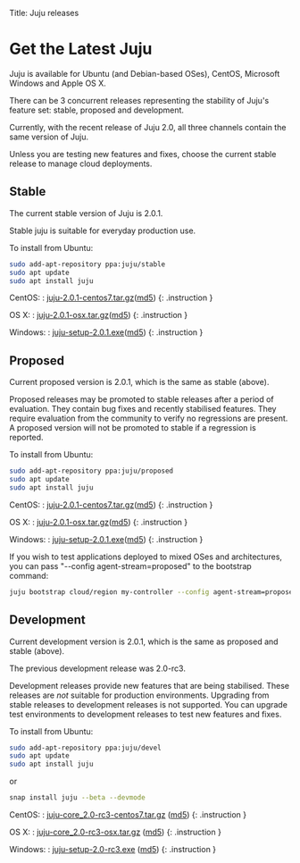 Title: Juju releases


# Get the Latest Juju

Juju is available for Ubuntu (and Debian-based OSes), CentOS, Microsoft Windows
and Apple OS X. 

There can be 3 concurrent releases representing the stability of Juju's feature
set: stable, proposed and development. 

Currently, with the recent release of Juju 2.0, all three channels contain the same
version of Juju.

Unless you are testing new features and fixes, choose the current stable
release to manage cloud deployments.

## Stable

The current stable version of Juju is 2.0.1.

Stable juju is suitable for everyday production use.

To install from Ubuntu:
```bash
sudo add-apt-repository ppa:juju/stable
sudo apt update
sudo apt install juju
```
CentOS:
: [juju-2.0.1-centos7.tar.gz](https://launchpad.net/juju/2.0/2.0.1/+download/juju-2.0.1-centos7.tar.gz)([md5](https://launchpad.net/juju/2.0/2.0.1/+download/juju-2.0.1-centos7.tar.gz/+md5))
{: .instruction }

OS X:
: [juju-2.0.1-osx.tar.gz](https://launchpad.net/juju/2.0/2.0.1/+download/juju-2.0.1-osx.tar.gz)([md5](https://launchpad.net/juju/2.0/2.0.1/+download/juju-2.0.1-osx.tar.gz/+md5))
{: .instruction }

Windows:
: [juju-setup-2.0.1.exe](https://launchpad.net/juju/2.0/2.0.1/+download/juju-setup-2.0.1.exe)([md5](https://launchpad.net/juju/2.0/2.0.1/+download/juju-setup-2.0.1.exe/+md5))
{: .instruction }


## Proposed

Current proposed version is 2.0.1, which is the same as stable (above).

Proposed releases may be promoted to stable releases after a period of
evaluation. They contain bug fixes and recently stabilised features. They
require evaluation from the community to verify no regressions are present. A
proposed version will not be promoted to stable if a regression is reported.

To install from Ubuntu:

```bash
sudo add-apt-repository ppa:juju/proposed
sudo apt update
sudo apt install juju
```

CentOS:
: [juju-2.0.1-centos7.tar.gz](https://launchpad.net/juju/2.0/2.0.1/+download/juju-2.0.1-centos7.tar.gz)([md5](https://launchpad.net/juju/2.0/2.0.1/+download/juju-2.0.1-centos7.tar.gz/+md5))
{: .instruction }

OS X:
: [juju-2.0.1-osx.tar.gz](https://launchpad.net/juju/2.0/2.0.1/+download/juju-2.0.1-osx.tar.gz)([md5](https://launchpad.net/juju/2.0/2.0.1/+download/juju-2.0.1-osx.tar.gz/+md5))
{: .instruction }

Windows:
: [juju-setup-2.0.1.exe](https://launchpad.net/juju/2.0/2.0.1/+download/juju-setup-2.0.1.exe)([md5](https://launchpad.net/juju/2.0/2.0.1/+download/juju-setup-2.0.1.exe/+md5))
{: .instruction }

If you wish to test applications deployed to mixed OSes and architectures, you
can pass "--config agent-stream=proposed" to the bootstrap command:

```bash
juju bootstrap cloud/region my-controller --config agent-stream=proposed
```

## Development

Current development version is 2.0.1, which is the same as proposed and stable (above).

The previous development release was 2.0-rc3.

Development releases provide new features that are being stabilised.
These releases are *not* suitable for production environments. Upgrading
from stable releases to development releases is not supported. You can
upgrade test environments to development releases to test new features
and fixes.

To install from Ubuntu:

```bash
sudo add-apt-repository ppa:juju/devel
sudo apt update
sudo apt install juju
```
or

```bash
snap install juju --beta --devmode
```

CentOS:
: [juju-core_2.0-rc3-centos7.tar.gz](https://launchpad.net/juju/2.0/2.0-rc3/+download/juju-core_2.0-rc3.tar.gz) ([md5](https://launchpad.net/juju/2.0/2.0-rc3/+download/juju-core_2.0-rc3.tar.gz/+md5))
{: .instruction }

OS X:
: [juju-core_2.0-rc3-osx.tar.gz](https://launchpad.net/juju/2.0/2.0-rc3/+download/juju-2.0-rc3-osx.tar.gz) ([md5](https://launchpad.net/juju/2.0/2.0-rc3/+download/juju-2.0-rc3-osx.tar.gz/+md5))
{: .instruction }

Windows:
: [juju-setup-2.0-rc3.exe](https://launchpad.net/juju/2.0/2.0-rc3/+download/juju-setup-2.0-rc3.exe) ([md5](https://launchpad.net/juju/2.0/2.0-rc3/+download/juju-setup-2.0-rc3.exe/+md5))
{: .instruction }

